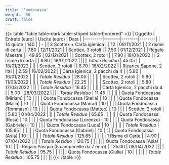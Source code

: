 ```yaml
---
title: "Fondocassa"
weight: -50
draft: false
---
```


{{< table "table table-dark table-striped table-bordered" >}}
| Oggetto | Entrate (euro) | Uscite (euro) | Data |
|---------|--------|--------|--------|
| 14 quote | 140 | | - |
| 3 Scottex + Carta igienica | | 12 | 09/11/2021 |
| 2 risme di carta | | 7.80 | 12/11/2021 |
| Scottex, 3 rotoli | | 7.50 | 01/12/2021 |
| Regalo Maestre | | 49.95 | 02/12/2021 |
| Scottex, 2 rotoli | | 7.90 | 18/01/2022 |
| 2 risme di carta | | 9.80 | 18/01/2022 |
||
| *Totale Residuo* | 45.05 | | 18/01/2022 |
||
| Scottex, 3 rotoli | | 8.70 | 16/02/2022 |
| Ricarica Sapone, 2 litri | | 2.59 | 16/02/2022 |
| Carta Igienica, 2 pacchi da 4 | | 5.80 | 16/01/2022 |
||
| *Totale Residuo* | 28.05 | | |
||
| Scottex, 2 rotoli | | 5.80 | 11/03/2022 |
||
| *Totale Residuo* | 22.25 | | |
||
| Scottex, 2 rotoli | | 5.80 | 17/03/2022 |
||
| *Totale Residuo* | 16.45 | | |
||
| Carta Igienica, 2 pacchi da 4 | | 5.00 | 28/03/2022 |
||
| *Totale Residuo* | 11.45 | | |
||
| Quota Fondocassa (Miriam) | 10 | | |
| Quota Fondocassa (Stella) | 10 | | |
| Quota Fondocassa (Maila) | 10 | | |
| Quota Fondocassa (Marco) | 10 | | |
| Quota Fondocassa (Tommaso) | 10 | | |
| Quota Fondocassa (Matteo) | 10 | | |
| Scottex, 2 rotoli | | 5.80 | 01/04/2022 |
||
| *Totale Residuo* | 65.65 | | |
||
| Quota Fondocassa (Rosa) | 10 | | |
| Quota Fondocassa (Lorenzo) | 10 | | |
| Quota Fondocassa (Gabriele) | 10 | | |
| Quota Fondocassa (Luca) | 10 | | |
||
| *Totale Residuo* | 105.65 | | |
||
| Quota Fondocassa (Gabriel) | 10 | | |
| Quota Fondocassa (Asia) | 10 | | |
||
| *Totale Residuo* | 125.65 | | |
||
| 1 Risma di Carta | | 4.90 | 07/04/2022 |
||
| *Totale Residuo* | 120.75 | | |
||
| Quota Fondocassa (Asia) | 10 | | |
| Regalo Pasqua (5 campanelle da 7 euro) | | 35.00 | 08/04/2022 |
||
| *Totale Residuo* | 95.75 | | |
||
| Quota Fondocassa (Giulia) | 10 | | |
||
| *Totale Residuo* | 105.75 | | |
||
{{< /table >}}
